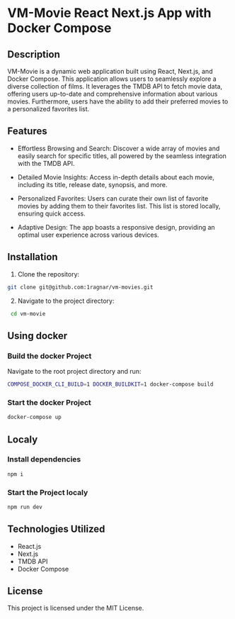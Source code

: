 # VM-Movie React Next.js App with Docker Compose

## Description

VM-Movie is a dynamic web application built using React, Next.js, and Docker Compose. This application allows users to seamlessly explore a diverse collection of films. It leverages the TMDB API to fetch movie data, offering users up-to-date and comprehensive information about various movies. Furthermore, users have the ability to add their preferred movies to a personalized favorites list.

## Features

- Effortless Browsing and Search: Discover a wide array of movies and easily search for specific titles, all powered by the seamless integration with the TMDB API.

- Detailed Movie Insights: Access in-depth details about each movie, including its title, release date, synopsis, and more.

- Personalized Favorites: Users can curate their own list of favorite movies by adding them to their favorites list. This list is stored locally, ensuring quick access.

- Adaptive Design: The app boasts a responsive design, providing an optimal user experience across various devices.

## Installation

1. Clone the repository:

```bash
git clone git@github.com:1ragnar/vm-movies.git
```

2. Navigate to the project directory:

```bash
 cd vm-movie
```

## Using docker

### Build the docker Project

Navigate to the root project directory and run:

```bash
COMPOSE_DOCKER_CLI_BUILD=1 DOCKER_BUILDKIT=1 docker-compose build
```

### Start the docker Project

```bash
docker-compose up
```

## Localy

### Install dependencies

```bash
npm i
```

### Start the Project localy

```bash
npm run dev
```

## Technologies Utilized

- React.js
- Next.js
- TMDB API
- Docker Compose

## License

This project is licensed under the MIT License.
